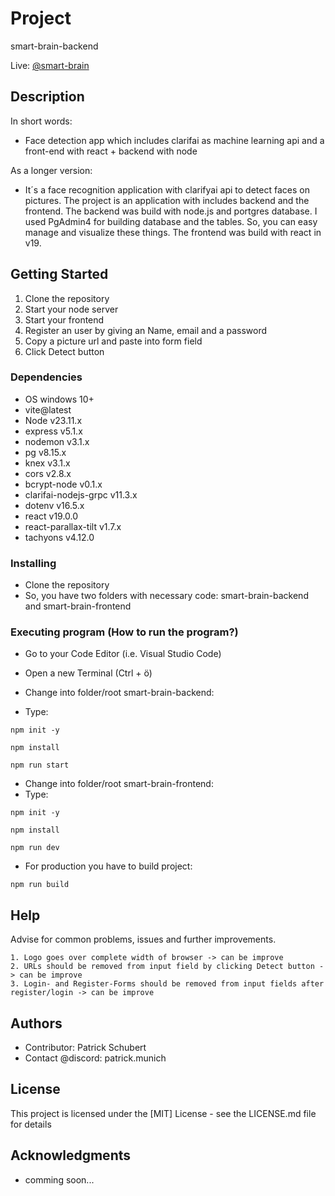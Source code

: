 # Project

smart-brain-backend

Live: [@smart-brain](https://smart-brain-frontend-i5sd.onrender.com/)

## Description

In short words: 
- Face detection app which includes clarifai as machine learning api and a front-end with react + backend with node 

As a longer version: 
- It´s a face recognition application with clarifyai api to detect faces on pictures.
The project is an application with includes backend and the frontend. The backend was build with node.js and
portgres database. I used PgAdmin4 for building database and the tables. So, you can easy manage and visualize
these things. The frontend was build with react in v19.

## Getting Started
1. Clone the repository
2. Start your node server
3. Start your frontend
4. Register an user by giving an Name, email and a password
5. Copy a picture url and paste into form field
6. Click Detect button

### Dependencies

* OS windows 10+
* vite@latest
* Node v23.11.x
* express v5.1.x
* nodemon v3.1.x
* pg v8.15.x
* knex v3.1.x
* cors v2.8.x
* bcrypt-node v0.1.x
* clarifai-nodejs-grpc v11.3.x
* dotenv v16.5.x
* react v19.0.0
* react-parallax-tilt v1.7.x
* tachyons v4.12.0

### Installing

* Clone the repository
* So, you have two folders with necessary code: smart-brain-backend and smart-brain-frontend

### Executing program (How to run the program?)

* Go to your Code Editor (i.e. Visual Studio Code)
* Open a new Terminal (Ctrl + ö)
* Change into folder/root smart-brain-backend:

* Type:
```
npm init -y
```
```
npm install
```
```
npm run start
```

* Change into folder/root smart-brain-frontend:
* Type:
```
npm init -y
```
```
npm install
```
```
npm run dev
```

* For production you have to build project:
```
npm run build
```

## Help

Advise for common problems, issues and further improvements.
```
1. Logo goes over complete width of browser -> can be improve
2. URLs should be removed from input field by clicking Detect button -> can be improve
3. Login- and Register-Forms should be removed from input fields after register/login -> can be improve
```

## Authors

- Contributor: Patrick Schubert
- Contact @discord: patrick.munich

## License

This project is licensed under the [MIT] License - see the LICENSE.md file for details

## Acknowledgments

* comming soon...
